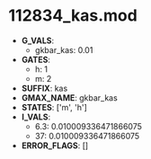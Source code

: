 # 112834_kas.mod

- **G_VALS**:
  - gkbar_kas: 0.01
- **GATES**:
  - h: 1
  - m: 2
- **SUFFIX**: kas
- **GMAX_NAME**: gkbar_kas
- **STATES**: ['m', 'h']
- **I_VALS**:
  - 6.3: 0.010009336471866075
  - 37: 0.010009336471866075
- **ERROR_FLAGS**: []
